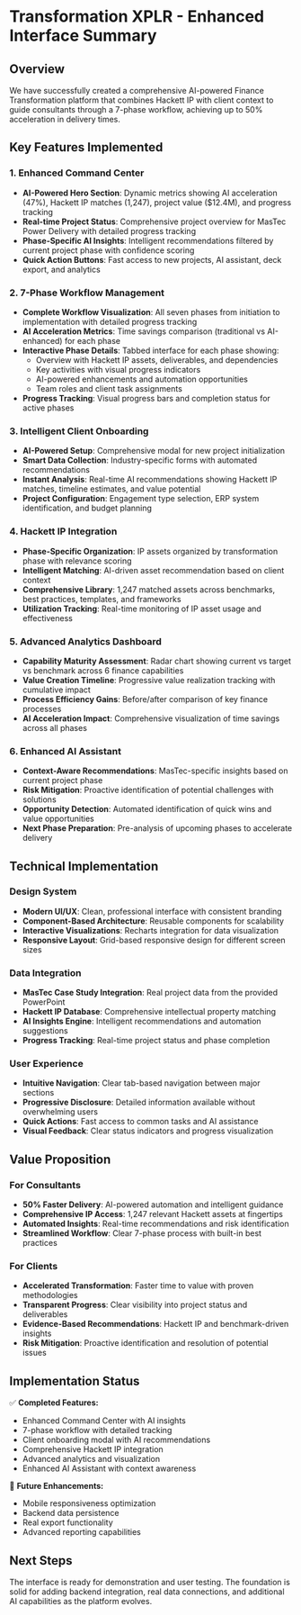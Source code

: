 # Transformation XPLR - Enhanced Interface Summary

## Overview

We have successfully created a comprehensive AI-powered Finance Transformation platform that combines Hackett IP with client context to guide consultants through a 7-phase workflow, achieving up to 50% acceleration in delivery times.

## Key Features Implemented

### 1. Enhanced Command Center

- **AI-Powered Hero Section**: Dynamic metrics showing AI acceleration (47%), Hackett IP matches (1,247), project value ($12.4M), and progress tracking
- **Real-time Project Status**: Comprehensive project overview for MasTec Power Delivery with detailed progress tracking
- **Phase-Specific AI Insights**: Intelligent recommendations filtered by current project phase with confidence scoring
- **Quick Action Buttons**: Fast access to new projects, AI assistant, deck export, and analytics

### 2. 7-Phase Workflow Management

- **Complete Workflow Visualization**: All seven phases from initiation to implementation with detailed progress tracking
- **AI Acceleration Metrics**: Time savings comparison (traditional vs AI-enhanced) for each phase
- **Interactive Phase Details**: Tabbed interface for each phase showing:
  - Overview with Hackett IP assets, deliverables, and dependencies
  - Key activities with visual progress indicators
  - AI-powered enhancements and automation opportunities
  - Team roles and client task assignments
- **Progress Tracking**: Visual progress bars and completion status for active phases

### 3. Intelligent Client Onboarding

- **AI-Powered Setup**: Comprehensive modal for new project initialization
- **Smart Data Collection**: Industry-specific forms with automated recommendations
- **Instant Analysis**: Real-time AI recommendations showing Hackett IP matches, timeline estimates, and value potential
- **Project Configuration**: Engagement type selection, ERP system identification, and budget planning

### 4. Hackett IP Integration

- **Phase-Specific Organization**: IP assets organized by transformation phase with relevance scoring
- **Intelligent Matching**: AI-driven asset recommendation based on client context
- **Comprehensive Library**: 1,247 matched assets across benchmarks, best practices, templates, and frameworks
- **Utilization Tracking**: Real-time monitoring of IP asset usage and effectiveness

### 5. Advanced Analytics Dashboard

- **Capability Maturity Assessment**: Radar chart showing current vs target vs benchmark across 6 finance capabilities
- **Value Creation Timeline**: Progressive value realization tracking with cumulative impact
- **Process Efficiency Gains**: Before/after comparison of key finance processes
- **AI Acceleration Impact**: Comprehensive visualization of time savings across all phases

### 6. Enhanced AI Assistant

- **Context-Aware Recommendations**: MasTec-specific insights based on current project phase
- **Risk Mitigation**: Proactive identification of potential challenges with solutions
- **Opportunity Detection**: Automated identification of quick wins and value opportunities
- **Next Phase Preparation**: Pre-analysis of upcoming phases to accelerate delivery

## Technical Implementation

### Design System

- **Modern UI/UX**: Clean, professional interface with consistent branding
- **Component-Based Architecture**: Reusable components for scalability
- **Interactive Visualizations**: Recharts integration for data visualization
- **Responsive Layout**: Grid-based responsive design for different screen sizes

### Data Integration

- **MasTec Case Study Integration**: Real project data from the provided PowerPoint
- **Hackett IP Database**: Comprehensive intellectual property matching
- **AI Insights Engine**: Intelligent recommendations and automation suggestions
- **Progress Tracking**: Real-time project status and phase completion

### User Experience

- **Intuitive Navigation**: Clear tab-based navigation between major sections
- **Progressive Disclosure**: Detailed information available without overwhelming users
- **Quick Actions**: Fast access to common tasks and AI assistance
- **Visual Feedback**: Clear status indicators and progress visualization

## Value Proposition

### For Consultants

- **50% Faster Delivery**: AI-powered automation and intelligent guidance
- **Comprehensive IP Access**: 1,247 relevant Hackett assets at fingertips
- **Automated Insights**: Real-time recommendations and risk identification
- **Streamlined Workflow**: Clear 7-phase process with built-in best practices

### For Clients

- **Accelerated Transformation**: Faster time to value with proven methodologies
- **Transparent Progress**: Clear visibility into project status and deliverables
- **Evidence-Based Recommendations**: Hackett IP and benchmark-driven insights
- **Risk Mitigation**: Proactive identification and resolution of potential issues

## Implementation Status

✅ **Completed Features:**

- Enhanced Command Center with AI insights
- 7-phase workflow with detailed tracking
- Client onboarding modal with AI recommendations
- Comprehensive Hackett IP integration
- Advanced analytics and visualization
- Enhanced AI Assistant with context awareness

🔄 **Future Enhancements:**

- Mobile responsiveness optimization
- Backend data persistence
- Real export functionality
- Advanced reporting capabilities

## Next Steps

The interface is ready for demonstration and user testing. The foundation is solid for adding backend integration, real data connections, and additional AI capabilities as the platform evolves.
